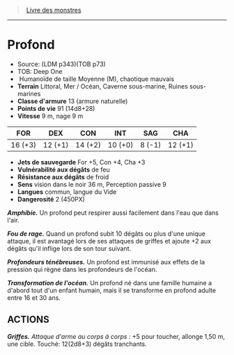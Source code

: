 ﻿> [Livre des monstres](tome_of_beasts.md)

---

# Profond

- Source: (LDM p343)(TOB p73)
- TOB: Deep One
-  Humanoïde de taille Moyenne (M), chaotique mauvais
- **Terrain** Littoral, Mer / Océan, Caverne sous-marine, Ruines sous-marines
- **Classe d'armure** 13 (armure naturelle)
- **Points de vie** 91 (14d8+28)
- **Vitesse** 9 m, nage 9 m

|FOR|DEX|CON|INT|SAG|CHA|
|---|---|---|---|---|---|
|16 (+3)|12 (+1)|14 (+2)|10 (+0)|8 (-1)|12 (+1)|

- **Jets de sauvegarde** For +5, Con +4, Cha +3
- **Vulnérabilité aux dégâts** de feu
- **Résistance aux dégâts** de froid
- **Sens** vision dans le noir 36 m, Perception passive 9
- **Langues** commun, langue du Vide
- **Dangerosité** 2 (450PX)

**_Amphibie._** Un profond peut respirer aussi facilement dans l'eau que dans l'air.

**_Fou de rage._** Quand un profond subit 10 dégâts ou plus d'une unique attaque, il est avantagé lors de ses attaques de griffes et ajoute +2 aux dégâts qu'il inflige lors de son tour suivant.

**_Profondeurs ténébreuses._** Un profond est immunisé aux effets de la pression qui règne dans les profondeurs de l'océan.

**_Transformation de l'océan._** Un profond né dans une famille humaine a d'abord tout d'un enfant humain, mais il se transforme en profond adulte entre 16 et 30 ans.

## ACTIONS

**_Griffes._** _Attaque d'arme au corps à corps :_ +5 pour toucher, allonge 1,50 m, une cible. Touché: 12(2d8+3) dégâts tranchants.

